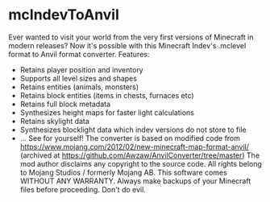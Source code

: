 # mcIndevToAnvil

Ever wanted to visit your world from the very first versions of Minecraft in modern releases? Now it's possible with this Minecraft Indev's .mclevel format to Anvil format converter.
Features:
+ Retains player position and inventory
+ Supports all level sizes and shapes
+ Retains entities (animals, monsters) 
+ Retains block entities (items in chests, furnaces etc)
+ Retains full block metadata
+ Synthesizes height maps for faster light calculations
+ Retains skylight data
+ Synthesizes blocklight data which indev versions do not store to file
+ ... See for yourself!
The converter is based on modified code from https://www.mojang.com/2012/02/new-minecraft-map-format-anvil/
(archived at https://github.com/Awzaw/AnvilConverter/tree/master)
The mod author disclaims any copyright to the source code.
All rights belong to Mojang Studios / formerly Mojang AB.
This software comes WITHOUT ANY WARRANTY. 
Always make backups of your Minecraft files before proceeding.
Don't do evil.